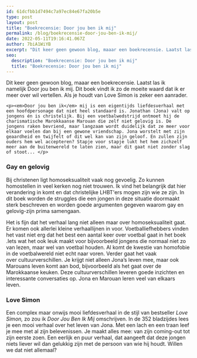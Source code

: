 ```yaml
---
id: 61dcfbb1d7494c7a97ec84e67fa20b5e
type: post
layout: post
title: "Boekrecensie: Door jou ben ik mij"
permalink: /blog/boekrecensie-door-jou-ben-ik-mij/
date: 2022-05-11T19:16:41.067Z
author: 7biA1WiYB
excerpt: "Dit keer geen gewoon blog, maaar een boekrecensie. Laatst las ik namelijk Door jou ben ik mij. Dit boek vindt ik zo de moeite waard dat ik er meer over wil vertellen. Als je houdt van Love Simon is zeker een aanrader.   "
seo:
  description: "Boekrecensie: Door jou ben ik mij"
  title: "Boekrecensie: Door jou ben ik mij"
---
```

Dit keer geen gewoon blog, maaar een boekrecensie. Laatst las ik namelijk Door jou ben ik mij. Dit boek vindt ik zo de moeite waard dat ik er meer over wil vertellen. Als je houdt van Love Simon is zeker een aanrader.   

    <p><em>Door jou ben ik</em> mij is een eigentijds liefdesverhaal met een hoofdpersonage dat niet heel standaard is. Jonathan (Jona) valt op jongens én is christelijk. Bij een voetbalwedstrijd ontmoet hij de charismatische Marokkaanse Marouan die zelf niet gelovig is. De jongens raken bevriend, maar langzaam wordt duidelijk dat ze meer voor elkaar voelen dan bij een gewone vriendschap. Jona worstelt met zijn geaardheid en twijfelt of dit wel kan van zijn geloof. En zullen zijn ouders hem wel accepteren? Stapje voor stapje lukt het hem zichzelf meer aan de buitenwereld te laten zien, maar dit gaat niet zonder slag of stoot... </p>
<h3>Gay en gelovig </h3>
<p>Bij christenen ligt homoseksualiteit vaak nog gevoelig. Zo kunnen homostellen in veel kerken nog niet trouwen. Ik vind het belangrijk dat hier verandering in komt en dat christelijke LHBT'ers mogen zijn wie ze zijn. In dit boek worden de struggles die een jongen in deze situatie doormaakt sterk beschreven en worden goede argumenten gegeven waarom gay en gelovig-zijn prima samengaan. </p>
<p>Het is fijn dat het verhaal lang niet alleen maar over homoseksualiteit gaat. Er komen ook allerlei kleine verhaallijnen in voor. Voetballiefhebbers vinden het vast niet erg dat het best een aantal keer over voetbal gaat in het boek .Iets wat het ook leuk maakt voor bijvoorbeeld jongens die normaal niet zo  van lezen, maar wel van voetbal houden. Al komt de kwestie van homofobie in de voetbalwereld niet echt naar voren. Verder gaat het vaak over cultuurverschillen. Je krijgt niet alleen Jona’s leven mee, maar ook Marouans leven komt aan bod, bijvoorbeeld als het gaat over de Marokkaanse keuken. Deze cultuurverschillen leveren goede inzichten en interessante conversaties op. Jona en Marouan leren veel van elkaars leven. </p>
<h3>Love Simon</h3>
<p>Een complex maar onwijs mooi liefdesverhaal in de stijl van bestseller <em>Love Simon,</em> zo zou ik <em>Door Jou Ben Ik Mij </em>omschrijven. In de 352 bladzijdes lees je een mooi verhaal over het leven van Jona. Met een lach en een traan leef je mee met al zijn belevenissen. Je maakt alles mee: van zijn coming-out tot zijn eerste zoen. Een eerlijk en puur verhaal, dat aangeeft dat deze jongen niets liever wil dan gelukkig zijn met de persoon van wie hij houdt. Willen we dat niet allemaal?</p>  
